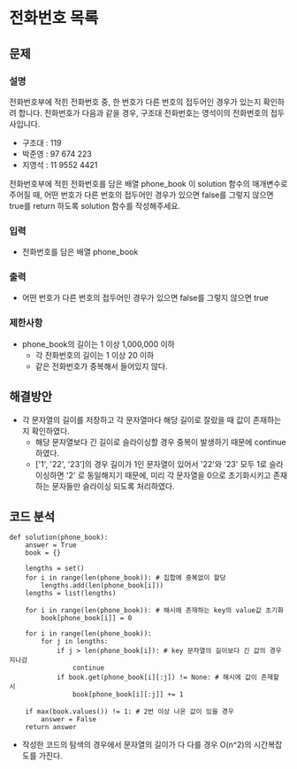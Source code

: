 # 전화번호 목록


## 문제

### 설명
전화번호부에 적힌 전화번호 중, 한 번호가 다른 번호의 접두어인 경우가 있는지 확인하려 합니다.
전화번호가 다음과 같을 경우, 구조대 전화번호는 영석이의 전화번호의 접두사입니다.

- 구조대 : 119
- 박준영 : 97 674 223
- 지영석 : 11 9552 4421

전화번호부에 적힌 전화번호를 담은 배열 phone_book 이 solution 함수의 매개변수로 주어질 때, 어떤 번호가 다른 번호의 접두어인 경우가 있으면 false를 그렇지 않으면 true를 return 하도록 solution 함수를 작성해주세요.

### 입력
- 전화번호를 담은 배열 phone_book

### 출력
- 어떤 번호가 다른 번호의 접두어인 경우가 있으면 false를 그렇지 않으면 true

### 제한사항
- phone_book의 길이는 1 이상 1,000,000 이하
    - 각 전화번호의 길이는 1 이상 20 이하
    - 같은 전화번호가 중복해서 들어있지 않다.


## 해결방안
- 각 문자열의 길이를 저장하고 각 문자열마다 해당 길이로 잘랐을 때 값이 존재하는 지 확인하였다.
    - 해당 문자열보다 긴 길이로 슬라이싱할 경우 중복이 발생하기 때문에 continue하였다.
    - ['1', '22', '23']의 경우 길이가 1인 문자열이 있어서 '22'와 '23' 모두 1로 슬라이싱하면 '2' 로 동일해지기 때문에, 미리 각 문자열을 0으로 초기화시키고 존재하는 문자들만 슬라이싱 되도록 처리하였다.


## 코드 분석
```python3
def solution(phone_book):
    answer = True
    book = {}
    
    lengths = set()
    for i in range(len(phone_book)): # 집합에 중복없이 할당
        lengths.add(len(phone_book[i]))
    lengths = list(lengths)
    
    for i in range(len(phone_book)): # 해시에 존재하는 key의 value값 초기화
        book[phone_book[i]] = 0
    
    for i in range(len(phone_book)):
        for j in lengths:
            if j > len(phone_book[i]): # key 문자열의 길이보다 긴 값의 경우 지나감
                continue
            if book.get(phone_book[i][:j]) != None: # 해시에 값이 존재할 시
                book[phone_book[i][:j]] += 1
                
    if max(book.values()) != 1: # 2번 이상 나온 값이 있을 경우
        answer = False
    return answer
```

- 작성한 코드의 탐색의 경우에서 문자열의 길이가 다 다를 경우 O(n^2)의 시간복잡도를 가진다.
